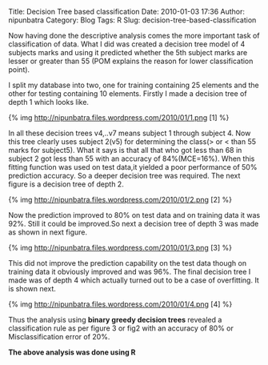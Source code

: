 Title: Decision Tree based classification
Date: 2010-01-03 17:36
Author: nipunbatra
Category: Blog
Tags: R
Slug: decision-tree-based-classification

Now having done the descriptive analysis comes the more important task
of classification of data. What I did was created a decision tree model
of 4 subjects marks and using it predicted whether the 5th subject marks
are lesser or greater than 55 (POM explains the reason for lower
classification point).

I split my database into two, one for training containing 25 elements and
the other for testing containing 10 elements. 
Firstly I made a decision tree of depth 1 which looks like.

{% img http://nipunbatra.files.wordpress.com/2010/01/1.png [1] %}


In all these decision trees v4,..v7 means subject 1 through subject 4. 
Now this tree clearly uses subject 2(v5) for determining the class(\>
or \< than 55 marks for subject5). What it says is that all that who got
less than 68 in subject 2 got less than 55 with an accuracy of
84%(MCE=16%). 
When this fitting function was used on test data,it yielded a poor
performance of 50% prediction accuracy. So a deeper decision tree was
required. 
The next figure is a decision tree of depth 2.

{% img http://nipunbatra.files.wordpress.com/2010/01/2.png [2] %}


Now the prediction improved to 80% on test data and on training data it
was 92%. 
Still it could be improved.So next a decision tree of depth 3 was made
as shown in next figure.

{% img http://nipunbatra.files.wordpress.com/2010/01/3.png [3] %}


This did not improve the prediction capability on the test data though on
training data it obviously improved and was 96%. 
The final decision tree I made was of depth 4 which actually turned out
to be a case of overfitting. It is shown next.

{% img http://nipunbatra.files.wordpress.com/2010/01/4.png [4] %}


Thus the analysis using **binary greedy decision trees** revealed a
classification rule as per figure 3 or fig2 with an accuracy of 80% or
Misclassification error of 20%. 

**The above analysis was done using R**

